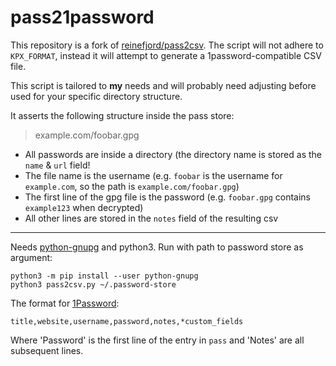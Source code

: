 # pass21password

This repository is a fork of [reinefjord/pass2csv](https://github.com/reinefjord/pass2csv).
The script will not adhere to `KPX_FORMAT`, instead it will attempt to generate a 1password-compatible CSV file.

This script is tailored to **my** needs and will probably need adjusting before used for your specific directory structure.

It asserts the following structure inside the pass store:

> example.com/foobar.gpg

- All passwords are inside a directory (the directory name is stored as the `name` & `url` field!
- The file name is the username (e.g. `foobar` is the username for `example.com`, so the path is `example.com/foobar.gpg`)
- The first line of the gpg file is the password (e.g. `foobar.gpg` contains `example123` when decrypted)
- All other lines are stored in the `notes` field of the resulting csv

---

Needs [python-gnupg](https://pypi.python.org/pypi/python-gnupg) and python3.
Run with path to password store as argument:

```
python3 -m pip install --user python-gnupg
python3 pass2csv.py ~/.password-store
```

The format for [1Password](https://support.1password.com/create-csv-files/):

`title,website,username,password,notes,*custom_fields`

Where 'Password' is the first line of the entry in `pass` and 'Notes' are all subsequent lines.
